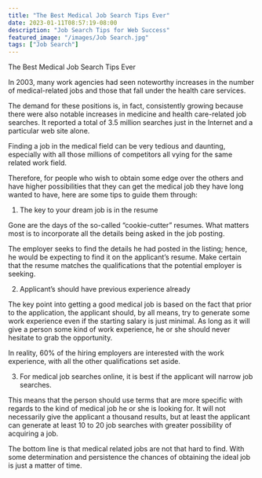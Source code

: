 ```yaml
---
title: "The Best Medical Job Search Tips Ever"
date: 2023-01-11T08:57:19-08:00
description: "Job Search Tips for Web Success"
featured_image: "/images/Job Search.jpg"
tags: ["Job Search"]
---
```


The Best Medical Job Search Tips Ever

In 2003, many work agencies had seen noteworthy increases in the number of medical-related jobs and those that fall under the health care services.

The demand for these positions is, in fact, consistently growing because there were also notable increases in medicine and health care-related job searches. It reported a total of 3.5 million searches just in the Internet and a particular web site alone.

Finding a job in the medical field can be very tedious and daunting, especially with all those millions of competitors all vying for the same related work field.

Therefore, for people who wish to obtain some edge over the others and have higher possibilities that they can get the medical job they have long wanted to have, here are some tips to guide them through:

1. The key to your dream job is in the resume

Gone are the days of the so-called “cookie-cutter” resumes. What matters most is to incorporate all the details being asked in the job posting.

The employer seeks to find the details he had posted in the listing; hence, he would be expecting to find it on the applicant’s resume. Make certain that the resume matches the qualifications that the potential employer is seeking.

2. Applicant’s should have previous experience already

The key point into getting a good medical job is based on the fact that prior to the application, the applicant should, by all means, try to generate some work experience even if the starting salary is just minimal. As long as it will give a person some kind of work experience, he or she should never hesitate to grab the opportunity.

In reality, 60% of the hiring employers are interested with the work experience, with all the other qualifications set aside.

3. For medical job searches online, it is best if the applicant will narrow job searches.

This means that the person should use terms that are more specific with regards to the kind of medical job he or she is looking for. It will not necessarily give the applicant a thousand results, but at least the applicant can generate at least 10 to 20 job searches with greater possibility of acquiring a job.

The bottom line is that medical related jobs are not that hard to find.  With some determination and persistence the chances of obtaining the ideal job is just a matter of time.

